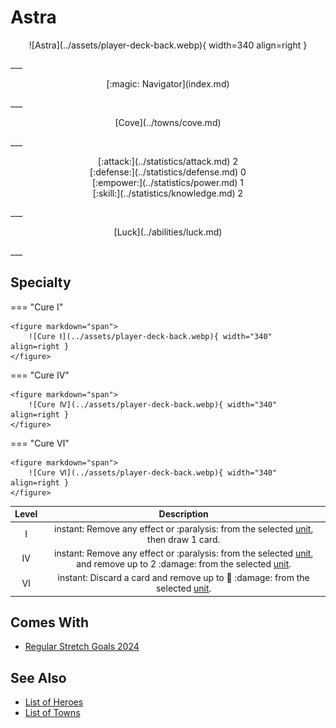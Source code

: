 # Astra

<p style="text-align: center;" markdown>![Astra](../assets/player-deck-back.webp){ width=340 align=right }</p>
___
<p style="text-align: center;" markdown>[:magic: Navigator](index.md)</p>
___
<p style="text-align: center;" markdown>[Cove](../towns/cove.md)</p>
___

<p style="text-align: center;" markdown>[:attack:](../statistics/attack.md)&nbsp;2</br>[:defense:](../statistics/defense.md)&nbsp;0</br>[:empower:](../statistics/power.md)&nbsp;1</br>[:skill:](../statistics/knowledge.md)&nbsp;2</p>
___
<p style="text-align: center;" markdown>[Luck](../abilities/luck.md)</p>
___

## Specialty

=== "Cure Ⅰ"

    <figure markdown="span">
        ![Cure Ⅰ](../assets/player-deck-back.webp){ width="340" align=right }
    </figure>

=== "Cure Ⅳ"

    <figure markdown="span">
        ![Cure Ⅳ](../assets/player-deck-back.webp){ width="340" align=right }
    </figure>

=== "Cure Ⅵ"

    <figure markdown="span">
        ![Cure Ⅵ](../assets/player-deck-back.webp){ width="340" align=right }
    </figure>


| Level | Description |
| :---: | :---: |
| Ⅰ | instant: Remove any effect or :paralysis: from the selected [unit](../units/index.md), then draw 1 card. |
| Ⅳ | instant: Remove any effect or :paralysis: from the selected [unit](../units/index.md), and remove up to 2 :damage: from the selected [unit](../units/index.md). |
| Ⅵ | instant: Discard a card and remove up to 🚧 :damage: from the selected [unit](../units/index.md). |


## Comes With

- [Regular Stretch Goals 2024](../content/regular_stretch_goals.md)


## See Also

- [List of Heroes](index.md)
- [List of Towns](../towns/index.md)

